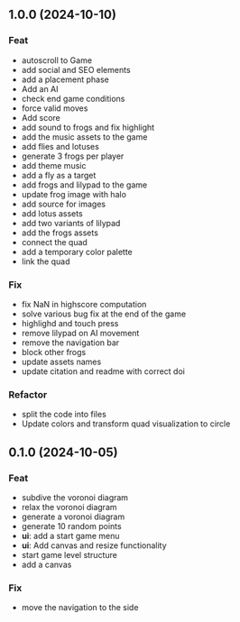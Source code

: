 ## 1.0.0 (2024-10-10)

### Feat

- autoscroll to Game
- add social and SEO elements
- add a placement phase
- Add an AI
- check end game conditions
- force valid moves
- Add score
- add sound to frogs and fix highlight
- add the music assets to the game
- add flies and lotuses
- generate 3 frogs per player
- add theme music
- add a fly as a target
- add frogs and lilypad to the game
- update frog image with halo
- add source for images
- add lotus assets
- add two variants of lilypad
- add the frogs assets
- connect the quad
- add a temporary color palette
- link the quad

### Fix

- fix NaN in highscore computation
- solve various bug fix at the end of the game
- highlighd and touch press
- remove lilypad on AI movement
- remove the navigation bar
- block other frogs
- update assets names
- update citation and readme with correct doi

### Refactor

- split the code into files
- Update colors and transform quad visualization to circle

## 0.1.0 (2024-10-05)

### Feat

- subdive the voronoi diagram
- relax the voronoi diagram
- generate a voronoi diagram
- generate 10 random points
- **ui**: add a start game menu
- **ui**: Add canvas and resize functionality
- start game level structure
- add a canvas

### Fix

- move the navigation to the side
